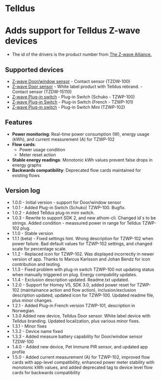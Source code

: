 # Telldus

# Adds support for Telldus Z-wave devices
* The id of the drivers is the product number from [The Z-wave Alliance.](https://products.z-wavealliance.org/products/)
## Supported devices
* [Z-wave Door/window sensor](https://products.z-wavealliance.org/products/1455/) - Contact sensor (TZDW-100)
* [Z-wave Door sensor](https://telldus.com/en/p/door-sensor-z-wave/) - White label product with Telldus rebrand. - Contact sensor (TZDW-15110)
* [Z-wave Plug-in switch](https://products.z-wavealliance.org/products/1536/) - Plug-in Switch (Schuko - TZWP-100)
* [Z-wave Plug-in Switch](https://products.z-wavealliance.org/products/1542) - Plug-in Switch (French - TZWP-101)
* [Z-wave Plug-in switch](https://products.z-wavealliance.org/products/2892) - Plug-in Switch Mini (TZWP-102)

## Features
* **Power monitoring**: Real-time power consumption (W), energy usage (kWh), and current measurement (A) for TZWP-102
* **Flow cards**: 
  - Power usage condition 
  - Meter reset action 
* **Stable energy readings**: Monotonic kWh values prevent false drops in energy graphs
* **Backwards compatibility**: Deprecated flow cards maintained for existing flows

## Version log
* 1.0.0 - Initial version - support for Door/window sensor
* 1.0.1 - Added Plug-in Switch (Schuko) TZWP-100. Bugfix.
* 1.0.2 - Added Telldus plug-in mini switch.
* 1.0.3 - Rewrite to support SDK 2, and new athom-cli. Changed id´s to be strings. Added condition - meassured power in range for Telldus TZWP-102 plug.
* 1.1.0 - Stable version
* 1.1.1 (beta) - Fixed settings hint. Wrong description for TZWP-102 when power failure. Bad default values for TZWP-102 settings, and changed scale for percentage scale.
* 1.1.2 - Replaced icon for TZWP-102. Was displayed incorrectly in newer version of app. Thanks to Marcus Karlsson and Johan Bendz for icon contribution and testing.
* 1.1.3 - Fixed problem with plug-in switch TZWP-100 not updating status when manually triggered on plug. Energy compability updates.
* 1.1.4 - Exclusion description updated. Readme.txt updated.
* 1.2.0 - Support for Homey V5, SDK 3.0, added power reset for TZWP-102 (maintainance action and flow action), inclusion/exclusion description updated, updated icon for TZWP-100. Updated readme file, plus minor changes.
* 1.2.1 - Added Plug-in French version TZWP-101, description in Norwegian.
* 1.3.0 Added new device, Telldus Door sensor. White label device with Telldus branding. Updated localization, plus various minor fixes.
* 1.3.1 - Minor fixes
* 1.3.2 - Device name fixed
* 1.3.3 - Added measure battery capability for Door/window sensor TZDW-100
* 1.4.0 - Added new device, Pet Immune PIR sensor, and updated app profile
* 1.5.0 - Added current measurement (A) for TZWP-102, improved flow cards with app-level compatibility, enhanced power meter stability with monotonic kWh values, and added deprecated tag to device level flow cards for backwards compatibility
